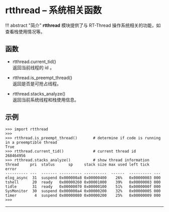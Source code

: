 # **rtthread** – 系统相关函数


!!! abstract "简介"
     **rtthread** 模块提供了与 RT-Thread 操作系统相关的功能，如查看栈使用情况等。


## 函数

- rtthread.current_tid()  
  返回当前线程的 id 。

- rtthread.is_preempt_thread()  
  返回是否是可抢占线程。

- rtthread.stacks_analyze()  
  返回当前系统线程和栈使用信息。

## 示例 

```
>>> import rtthread
>>> 
>>> rtthread.is_preempt_thread()       # determine if code is running in a preemptible thread
True
>>> rtthread.current_tid()             # current thread id
268464956
>>> rtthread.stacks_analyze()          # show thread information
thread     pri  status      sp     stack size max used left tick  error
---------- ---  ------- ---------- ----------  ------  ---------- ---
elog_async  31  suspend 0x000000a8 0x00000400    26%   0x00000003 000
tshell      20  ready   0x00000260 0x00001000    39%   0x00000003 000
tidle       31  ready   0x00000070 0x00000100    51%   0x0000000f 000
SysMonitor  30  suspend 0x000000a4 0x00000200    32%   0x00000005 000
timer        4  suspend 0x00000080 0x00000200    25%   0x00000009 000
>>> 
```

----------